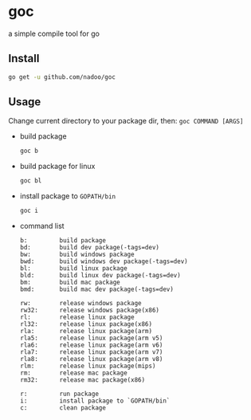 # goc
a simple compile tool for go

## Install
```bash
go get -u github.com/nadoo/goc
```

## Usage
Change current directory to your package dir, then: `goc COMMAND [ARGS]`

- build package
    ```bash
    goc b
    ```

- build package for linux
    ```bash
    goc bl
    ```

- install package to `GOPATH/bin`
    ```bash
    goc i
    ```

- command list
    ```
    b:         build package
    bd:        build dev package(-tags=dev)
    bw:        build windows package
    bwd:       build windows dev package(-tags=dev)
    bl:        build linux package
    bld:       build linux dev package(-tags=dev)
    bm:        build mac package
    bmd:       build mac dev package(-tags=dev)

    rw:        release windows package
    rw32:      release windows package(x86)
    rl:        release linux package
    rl32:      release linux package(x86)
    rla:       release linux package(arm)
    rla5:      release linux package(arm v5)
    rla6:      release linux package(arm v6)
    rla7:      release linux package(arm v7)
    rla8:      release linux package(arm v8)
    rlm:       release linux package(mips)
    rm:        release mac package
    rm32:      release mac package(x86)

    r:         run package
    i:         install package to `GOPATH/bin`
    c:         clean package
    ```